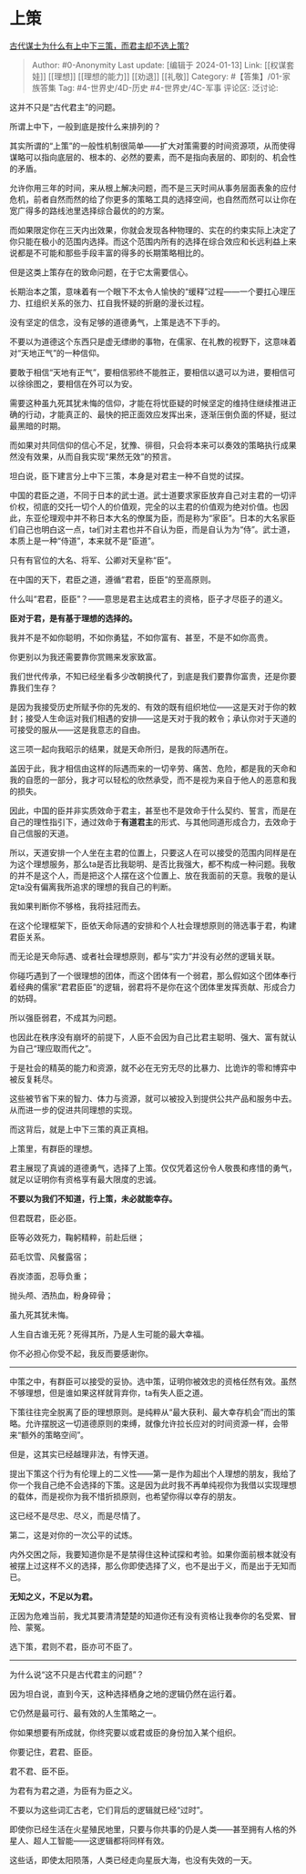 # 上策
[古代谋士为什么有上中下三策，而君主却不选上策?](https://www.zhihu.com/question/441374666/answer/1728261790)

> Author: #0-Anonymity
> Last update: [编辑于 2024-01-13]
> Link: [[权谋套娃]] [[理想]] [[理想的能力]] [[劝退]] [[礼敬]]
> Category: #【答集】/01-家族答集
> Tag: #4-世界史/4D-历史 #4-世界史/4C-军事
> 评论区:
> 泛讨论:

这并不只是“古代君主”的问题。

所谓上中下，一般到底是按什么来排列的？

其实所谓的“上策”的一般性机制很简单——扩大对策需要的时间资源项，从而使得谋略可以指向底层的、根本的、必然的要素，而不是指向表层的、即刻的、机会性的矛盾。

允许你用三年的时间，来从根上解决问题，而不是三天时间从事务层面表象的应付危机，前者自然而然的给了你更多的策略工具的选择空间，也自然而然可以让你在宽广得多的路线池里选择综合最优的的方案。

而如果限定你在三天内出效果，你就会发现各种物理的、实在的约束实际上决定了你只能在极小的范围内选择。而这个范围内所有的选择在综合效应和长远利益上来说都是不可能和那些手段丰富的得多的长期策略相比的。

但是这类上策存在的致命问题，在于它太需要信心。

长期治本之策，意味着有一个眼下不太令人愉快的“缓释”过程——一个要扛心理压力、扛组织关系的张力、扛自我怀疑的折磨的漫长过程。

没有坚定的信念，没有足够的道德勇气，上策是选不下手的。

不要以为道德这个东西只是虚无缥缈的事物，在儒家、在礼教的视野下，这意味着对“天地正气”的一种信仰。

要敢于相信“天地有正气”，要相信邪终不能胜正，要相信以退可以为进，要相信可以徐徐图之，要相信在外可以为安。

需要这种虽九死其犹未悔的信仰，才能在将忧臣疑的时候坚定的维持住继续推进正确的行动，才能真正的、最快的把正面效应发挥出来，逐渐压倒负面的怀疑，挺过最黑暗的时期。

而如果对共同信仰的信心不足，犹豫、徘徊，只会将本来可以奏效的策略执行成果然没有效果，从而自我实现“果然无效”的预言。

  

坦白说，臣下建言分上中下三策，本身是对君主一种不自觉的试探。

中国的君臣之道，不同于日本的武士道。武士道要求家臣放弃自己对主君的一切评价权，彻底的交托一切个人的价值观，完全的以主君的价值观为绝对价值。也因此，东亚伦理观中并不称日本大名的僚属为臣，而是称为“家臣”。日本的大名家臣们自己也明白这一点，ta们对主君也并不自认为臣，而是自认为为“侍”。武士道，本质上是一种“侍道”，本来就不是“臣道”。

只有有官位的大名、将军、公卿对天皇称“臣”。

在中国的天下，君臣之道，遵循“君君，臣臣”的至高原则。

什么叫“君君，臣臣”？——意思是君主达成君主的资格，臣子才尽臣子的道义。

**臣对于君，是有基于理想的选择的。**

我并不是不如你聪明，不如你勇猛，不如你富有、甚至，不是不如你高贵。

你更别以为我还需要靠你赏赐来发家致富。

我们世代传承，不知已经坐看多少改朝换代了，到底是我们要靠你富贵，还是你要靠我们生存？

是因为我接受历史所赋予你的先发的、有效的既有组织地位——这是天对于你的敕封；接受人生命运对我们相遇的安排——这是天对于我的敕令；承认你对于天道的可接受的服从——这是我意志的自由。

这三项一起向我昭示的结果，就是天命所归，是我的际遇所在。

盖因于此，我才相信由这样的际遇而来的一切辛劳、痛苦、危险，都是我的天命和我的自愿的一部分，我才可以轻松的欣然承受，而不是视为来自于他人的恶意和我的损失。

因此，中国的臣并非实质效命于君主，甚至也不是效命于什么契约、誓言，而是在自己的理性指引下，通过效命于**有道君主**的形式、与其他同道形成合力，去效命于自己信服的天道。

所以，天道安排一个人坐在主君的位置上，只要这人在可以接受的范围内同样是在为这个理想服务，那么ta是否比我聪明、是否比我强大，都不构成一种问题。我敬的并不是这个人，而是把这个人摆在这个位置上、放在我面前的天意。我敬的是认定ta没有偏离我所追求的理想的我自己的判断。

我如果判断你不够格，我将挂冠而去。

在这个伦理框架下，臣依天命际遇的安排和个人社会理想原则的筛选事于君，构建君臣关系。

而无论是天命际遇、或者社会理想原则，都与“实力”并没有必然的逻辑关联。

你碰巧遇到了一个很理想的团体，而这个团体有一个弱君，那么假如这个团体奉行着经典的儒家“君君臣臣”的逻辑，弱君将不是你在这个团体里发挥贡献、形成合力的妨碍。

所以强臣弱君，不成其为问题。

也因此在秩序没有崩坏的前提下，人臣不会因为自己比君主聪明、强大、富有就认为自己“理应取而代之”。

于是社会的精英的能力和资源，就不必在无穷无尽的比暴力、比诡诈的零和博弈中被反复耗尽。

这些被节省下来的智力、体力与资源，就可以被投入到提供公共产品和服务中去。从而进一步的促进共同理想的实现。

而这背后，就是上中下三策的真正真相。

上策里，有群臣的理想。

君主展现了真诚的道德勇气，选择了上策。仅仅凭着这份令人敬畏和疼惜的勇气，就足以证明你有资格享有最大限度的忠诚。

**不要以为我们不知道，行上策，未必就能幸存。**

但君既君，臣必臣。

臣等必效死力，鞠躬精粹，前赴后继；

茹毛饮雪、风餐露宿；

吞炭漆面，忍辱负重；

抛头颅、洒热血，粉身碎骨；

虽九死其犹未悔。

人生自古谁无死？死得其所，乃是人生可能的最大幸福。

你不必担心你受不起，我反而要感谢你。

  

---

中策之中，有群臣可以接受的妥协。选中策，证明你被效忠的资格任然有效。虽然不够理想，但是谁如果这样就背弃你，ta有失人臣之道。

下策往往完全脱离了臣的理想原则。是纯粹从“最大获利、最大幸存机会”而出的策略。允许摆脱这一切道德原则的束缚，就像允许拉长应对的时间资源一样，会带来“额外的策略空间”。

但是，这其实已经越理非法，有悖天道。

提出下策这个行为有伦理上的二义性——第一是作为超出个人理想的朋友，我给了你一个我自己绝不会选择的下策。这是因为此时我不再单纯视你为我借以实现理想的载体，而是视你为我不惜折损原则，也希望你得以幸存的朋友。

这已经不是尽忠、尽义，而是尽情了。

第二，这是对你的一次公平的试炼。

内外交困之际，我要知道你是不是禁得住这种试探和考验。如果你面前根本就没有被摆上过这样不义的选择，那么你即使选择了义，也不是出于义，而是出于无知而已。

**无知之义，不足以为君。**

正因为危难当前，我尤其要清清楚楚的知道你还有没有资格让我奉你的名受累、冒险、蒙冤。

选下策，君则不君，臣亦可不臣了。

---

为什么说“这不只是古代君主的问题”？

因为坦白说，直到今天，这种选择栖身之地的逻辑仍然在运行着。

它仍然是最可行、最有效的人生策略之一。

你如果想要有所成就，你终究要以或君或臣的身份加入某个组织。

你要记住，君君、臣臣。

君不君、臣不臣。

为君有为君之道，为臣有为臣之义。

不要以为这些词汇古老，它们背后的逻辑就已经“过时”。

即使你已经生活在火星殖民地里，只要与你共事的仍是人类——甚至拥有人格的外星人、超人工智能——这逻辑都将同样有效。

这些话，即使太阳陨落，人类已经走向星辰大海，也没有失效的一天。

